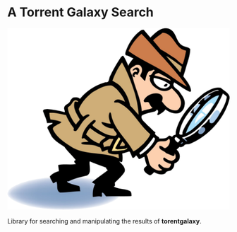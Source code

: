 # A Torrent Galaxy Search

![Detective](https://github.com/rlongio/torrent_galaxy_search/blob/master/docs/img/detective.png?raw=true)

Library for searching and manipulating the results of **torentgalaxy**.
